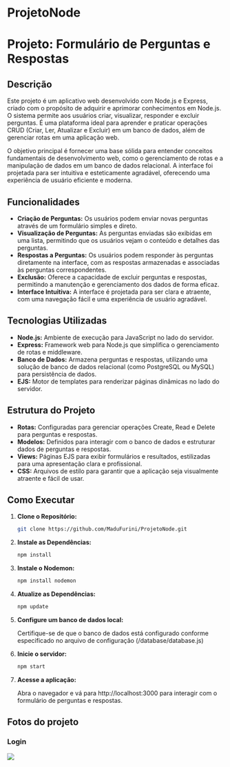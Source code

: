 # ProjetoNode

# Projeto: Formulário de Perguntas e Respostas

## Descrição

Este projeto é um aplicativo web desenvolvido com Node.js e Express, criado com o propósito de adquirir e aprimorar conhecimentos em Node.js. O sistema permite aos usuários criar, visualizar, responder e excluir perguntas. É uma plataforma ideal para aprender e praticar operações CRUD (Criar, Ler, Atualizar e Excluir) em um banco de dados, além de gerenciar rotas em uma aplicação web.

O objetivo principal é fornecer uma base sólida para entender conceitos fundamentais de desenvolvimento web, como o gerenciamento de rotas e a manipulação de dados em um banco de dados relacional. A interface foi projetada para ser intuitiva e esteticamente agradável, oferecendo uma experiência de usuário eficiente e moderna.

## Funcionalidades

- **Criação de Perguntas:** Os usuários podem enviar novas perguntas através de um formulário simples e direto.
- **Visualização de Perguntas:** As perguntas enviadas são exibidas em uma lista, permitindo que os usuários vejam o conteúdo e detalhes das perguntas.
- **Respostas a Perguntas:** Os usuários podem responder às perguntas diretamente na interface, com as respostas armazenadas e associadas às perguntas correspondentes.
- **Exclusão:** Oferece a capacidade de excluir perguntas e respostas, permitindo a manutenção e gerenciamento dos dados de forma eficaz.
- **Interface Intuitiva:** A interface é projetada para ser clara e atraente, com uma navegação fácil e uma experiência de usuário agradável.

## Tecnologias Utilizadas

- **Node.js:** Ambiente de execução para JavaScript no lado do servidor.
- **Express:** Framework web para Node.js que simplifica o gerenciamento de rotas e middleware.
- **Banco de Dados:** Armazena perguntas e respostas, utilizando uma solução de banco de dados relacional (como PostgreSQL ou MySQL) para persistência de dados.
- **EJS:** Motor de templates para renderizar páginas dinâmicas no lado do servidor.

## Estrutura do Projeto

- **Rotas:** Configuradas para gerenciar operações Create, Read e Delete para perguntas e respostas.
- **Modelos:** Definidos para interagir com o banco de dados e estruturar dados de perguntas e respostas.
- **Views:** Páginas EJS para exibir formulários e resultados, estilizadas para uma apresentação clara e profissional.
- **CSS:** Arquivos de estilo para garantir que a aplicação seja visualmente atraente e fácil de usar.

## Como Executar

1. **Clone o Repositório:**

   ```bash
   git clone https://github.com/MaduFurini/ProjetoNode.git
   
2. **Instale as Dependências:**

   ```bash
   npm install

3. **Instale o Nodemon:**

   ```bash
   npm install nodemon

4. **Atualize as Dependências:**

   ```bash
   npm update

5. **Configure um banco de dados local:**

     Certifique-se de que o banco de dados está configurado conforme especificado no arquivo de configuração (/database/database.js)

6. **Inicie o servidor:**

   ```bash
   npm start

7. **Acesse a aplicação:**

     Abra o navegador e vá para http://localhost:3000 para interagir com o formulário de perguntas e respostas.

## Fotos do projeto

### Login
![](https://raw.githubusercontent.com/MaduFurini/ProjetoNode/main/projectImages/login.png)


